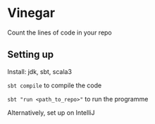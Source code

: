 # Vinegar
Count the lines of code in your repo

## Setting up
Install: jdk, sbt, scala3

`sbt compile` to compile the code

`sbt "run <path_to_repo>"` to run the programme

Alternatively, set up on IntelliJ